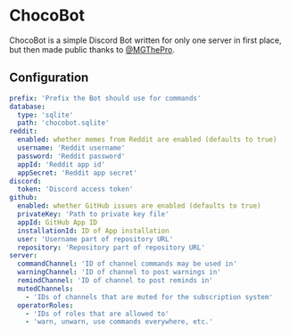 # ChocoBot

ChocoBot is a simple Discord Bot written for only one server in first place, but then made public thanks to [@MGThePro](https://github.com/MGThePro).

## Configuration

```yaml
prefix: 'Prefix the Bot should use for commands'
database:
  type: 'sqlite'
  path: 'chocobot.sqlite'
reddit:
  enabled: whether memes from Reddit are enabled (defaults to true)
  username: 'Reddit username'
  password: 'Reddit password'
  appId: 'Reddit app id'
  appSecret: 'Reddit app secret'
discord:
  token: 'Discord access token'
github:
  enabled: whether GitHub issues are enabled (defaults to true)
  privateKey: 'Path to private key file'
  appId: GitHub App ID
  installationId: ID of App installation
  user: 'Username part of repository URL'
  repository: 'Repository part of repository URL'
server:
  commandChannel: 'ID of channel commands may be used in'
  warningChannel: 'ID of channel to post warnings in'
  remindChannel: 'ID of channel to post reminds in'
  mutedChannels:
    - 'IDs of channels that are muted for the subscription system'
  operatorRoles:
    - 'IDs of roles that are allowed to'
    - 'warn, unwarn, use commands everywhere, etc.'
```
